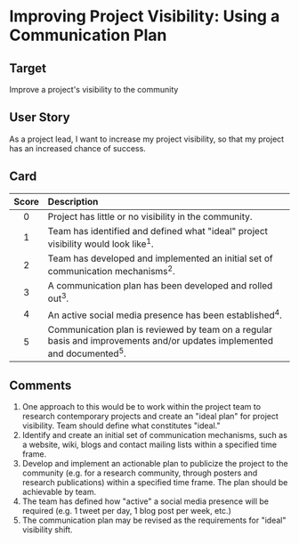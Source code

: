 [_metadata_:tags]:- "psip-ptc"
# Improving Project Visibility: Using a Communication Plan

## Target

Improve a project's visibility to the community

## User Story

As a project lead, I want to increase my project visibility, so that my project has an increased chance of success.

## Card

| Score         | Description |
| :-------------: | :------------- |
| 0 | Project has little or no visibility in the community. |
| 1 | Team has identified and defined what "ideal" project visibility would look like<sup>1</sup>. |
| 2 | Team has developed and implemented an initial set of communication mechanisms<sup>2</sup>.  |
| 3 | A communication plan has been developed and rolled out<sup>3</sup>. |
| 4 | An active social media presence has been established<sup>4</sup>. |
| 5 | Communication plan is reviewed by team on a regular basis and improvements and/or updates implemented and documented<sup>5</sup>. |

## Comments

1. One approach to this would be to work within the project team to research contemporary projects and create an "ideal plan" for 
project visibility. Team should define what constitutes "ideal."
2. Identify and create an initial set of communication mechanisms, such as a website, wiki, blogs and contact mailing lists 
within a specified time frame.
3. Develop and implement an actionable plan to publicize the project to the community (e.g. for a research community, through posters and research publications) within a specified time frame. The plan should be achievable by team.
4. The team has defined how "active" a social media presence will be required (e.g. 1 tweet per day, 1 blog post per week, etc.)
5. The communication plan may be revised as the requirements for "ideal" visibility shift.
